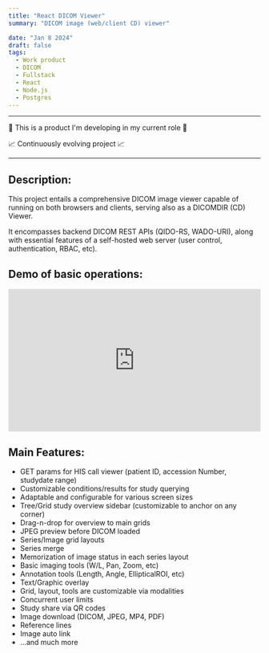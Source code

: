```yaml
---
title: "React DICOM Viewer"
summary: "DICOM image (web/client CD) viewer"

date: "Jan 8 2024"
draft: false
tags:
  - Work product
  - DICOM
  - Fullstack
  - React
  - Node.js
  - Postgres
---
```


---

💼 This is a product I'm developing in my current role 💼

📈 Continuously evolving project 📈

---

## Description:

This project entails a comprehensive DICOM image viewer capable of running on both browsers and clients, serving also as a DICOMDIR (CD) Viewer.

It encompasses backend DICOM REST APIs (QIDO-RS, WADO-URI), along with essential features of a self-hosted web server (user control, authentication, RBAC, etc).

## Demo of basic operations:

<div style="position: relative; overflow: hidden; padding-top: 56.25%; width: 100%;">
    <iframe style="position: absolute; top: 0; left: 0; width: 100%; height: 100%;" src="https://www.youtube.com/embed/W9wGj2S6sxI" frameborder="0" allow="accelerometer; autoplay; clipboard-write; encrypted-media; gyroscope; picture-in-picture" allowfullscreen></iframe>
</div>

## Main Features:

- GET params for HIS call viewer (patient ID, accession Number, studydate range)
- Customizable conditions/results for study querying
- Adaptable and configurable for various screen sizes
- Tree/Grid study overview sidebar (customizable to anchor on any corner)
- Drag-n-drop for overview to main grids
- JPEG preview before DICOM loaded
- Series/Image grid layouts
- Series merge
- Memorization of image status in each series layout
- Basic imaging tools (W/L, Pan, Zoom, etc)
- Annotation tools (Length, Angle, EllipticalROI, etc)
- Text/Graphic overlay
- Grid, layout, tools are customizable via modalities
- Concurrent user limits
- Study share via QR codes
- Image download (DICOM, JPEG, MP4, PDF)
- Reference lines
- Image auto link
- ...and much more
